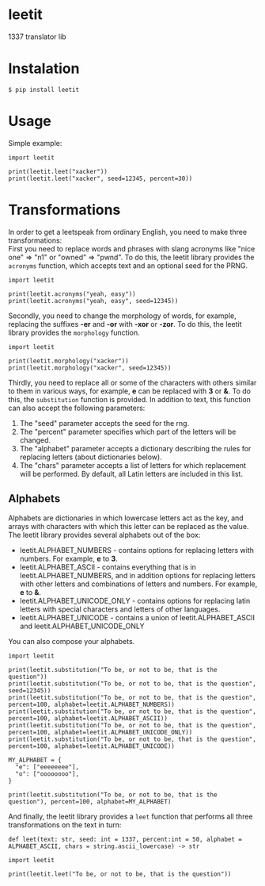 # leetit
1337 translator lib

# Instalation
```
$ pip install leetit
```

# Usage
Simple example:  
```Py
import leetit
 
print(leetit.leet("xacker"))
print(leetit.leet("xacker", seed=12345, percent=30))
```

# Transformations
In order to get a leetspeak from ordinary English, you need to make three transformations:  
First you need to replace words and phrases with slang acronyms like "nice one" => "n1" or "owned" => "pwnd". To do this, the leetit library provides the `acronyms` function, which accepts text and an optional seed for the PRNG.
```Py
import leetit

print(leetit.acronyms("yeah, easy"))
print(leetit.acronyms("yeah, easy", seed=12345))
```
Secondly, you need to change the morphology of words, for example, replacing the suffixes **-er** and **-or** with **-xor** or **-zor**. To do this, the leetit library provides the `morphology` function.  
```Py
import leetit

print(leetit.morphology("xacker"))
print(leetit.morphology("xacker", seed=12345))
```
Thirdly, you need to replace all or some of the characters with others similar to them in various ways, for example, **e** can be replaced with **3** or **&**.  To do this, the `substitution` function is provided. In addition to text, this function can also accept the following parameters:  
1) The "seed" parameter accepts the seed for the rng.
2) The "percent" parameter specifies which part of the letters will be changed.
3) The "alphabet" parameter accepts a dictionary describing the rules for replacing letters (about dictionaries below).
4) The "chars" parameter accepts a list of letters for which replacement will be performed. By default, all Latin letters are included in this list.

## Alphabets
Alphabets are dictionaries in which lowercase letters act as the key, and arrays with characters with which this letter can be replaced as the value.  
The leetit library provides several alphabets out of the box:  
- leetit.ALPHABET_NUMBERS - contains options for replacing letters with numbers. For example, **e** to **3**.
- leetit.ALPHABET_ASCII - contains everything that is in leetit.ALPHABET_NUMBERS, and in addition options for replacing letters with other letters and combinations of letters and numbers. For example, **e** to **&**.
- leetit.ALPHABET_UNICODE_ONLY - contains options for replacing latin letters with special characters and letters of other languages.
- leetit.ALPHABET_UNICODE - contains a union of leetit.ALPHABET_ASCII and leetit.ALPHABET_UNICODE_ONLY

You can also compose your alphabets.

```Py
import leetit

print(leetit.substitution("To be, or not to be, that is the question"))
print(leetit.substitution("To be, or not to be, that is the question", seed=12345))
print(leetit.substitution("To be, or not to be, that is the question", percent=100, alphabet=leetit.ALPHABET_NUMBERS))
print(leetit.substitution("To be, or not to be, that is the question", percent=100, alphabet=leetit.ALPHABET_ASCII))
print(leetit.substitution("To be, or not to be, that is the question", percent=100, alphabet=leetit.ALPHABET_UNICODE_ONLY))
print(leetit.substitution("To be, or not to be, that is the question", percent=100, alphabet=leetit.ALPHABET_UNICODE))

MY_ALPHABET = {
  "e": ["eeeeeeee"],
  "o": ["oooooooo"],
}

print(leetit.substitution("To be, or not to be, that is the question"), percent=100, alphabet=MY_ALPHABET)
```

And finally, the leetit library provides a `leet` function that performs all three transformations on the text in turn:  
```Py
def leet(text: str, seed: int = 1337, percent:int = 50, alphabet = ALPHABET_ASCII, chars = string.ascii_lowercase) -> str
```
```Py
import leetit
 
print(leetit.leet("To be, or not to be, that is the question"))
```
